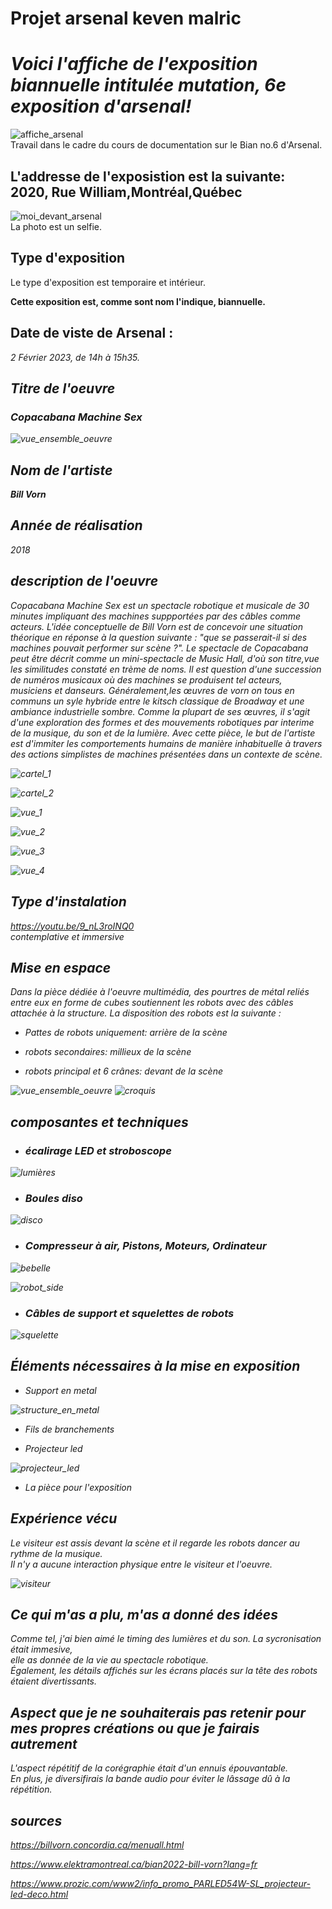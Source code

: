 # Projet arsenal keven malric

<h1><em>Voici l'affiche de l'exposition biannuelle intitulée mutation, 6e exposition d'arsenal!</em></h1>

![affiche_arsenal](media/affiche_arsenal.jpg)
<br>
Travail dans le cadre du cours de documentation sur le Bian no.6 d'Arsenal.

<h2>L'addresse de l'exposistion est la suivante: 2020, Rue William,Montréal,Québec</h2>

![moi_devant_arsenal](media/moi_devant_arsenal.jpg)
<br>La photo est un selfie.

<h2>Type d'exposition</h2>

Le type d'exposition est temporaire et intérieur.

<strong>Cette exposition est, comme sont nom l'indique, biannuelle.</strong>

<h2>Date de viste de Arsenal :</h2>

<em> 2 Février 2023, de 14h à 15h35.<em>
  

<h2>Titre de l'oeuvre</h2>
  
<h3><em>Copacabana Machine Sex</em></h3>
  
  
![vue_ensemble_oeuvre](media/vue_ensemble_oeuvre.jpg)
  
  
<h2>Nom de l'artiste</h2>
  
<strong><em>Bill Vorn</em></strong>
  
<h2>Année de réalisation</h2>
  
<em>2018</em>  

<h2>description de l'oeuvre</h2>
  
Copacabana Machine Sex est un spectacle robotique et musicale de 30 minutes impliquant des machines suppportées par des câbles comme acteurs. L'idée conceptuelle de Bill Vorn est de concevoir une situation  théorique en réponse à la question suivante : "que se passerait-il si des machines pouvait performer sur  scène ?". Le spectacle de Copacabana peut être décrit comme un mini-spectacle de Music Hall, d'où son titre,vue les similitudes constaté en trème de noms. Il est question d'une succession de numéros musicaux où des machines se produisent tel acteurs, musiciens et danseurs. Généralement,les œuvres de vorn on tous en communs un syle hybride entre le kitsch classique de Broadway et une ambiance industrielle sombre. Comme la plupart de ses œuvres, il s'agit d'une exploration des formes et des mouvements robotiques par interime de la musique, du son et de la lumière. Avec cette pièce, le but de l'artiste est d'immiter les comportements humains de manière inhabituelle à travers des actions simplistes de machines présentées dans un contexte de scène.
  
   
  
  
  ![cartel_1](media/cartel1.jpg)

  
  
  ![cartel_2](media/cartel2.jpg)

  
  
  ![vue_1](media/vue1.jpg)

  
  
  ![vue_2](media/vue2.jpg)

  
  
  ![vue_3](media/vue3.jpg)

  
  
  ![vue_4](vue4.jpg)

  
  
  
  <h2>Type d'instalation</h2>
  
  https://youtu.be/9_nL3roINQ0
  <br>contemplative et immersive
  
  
  <h2>Mise en espace</h2>
  
  
  Dans la pièce dédiée à l'oeuvre multimédia, des pourtres de métal reliés entre eux en forme de cubes soutiennent les robots avec des câbles attachée à la structure. La disposition des robots est la suivante :
  
  
  * Pattes de robots uniquement: arrière de la scène
  
  * robots secondaires:  millieux de la scène
  
  * robots principal et 6 crânes: devant de la scène
  
  
  ![vue_ensemble_oeuvre](media/vue_ensemble_oeuvre.jpg)  ![croquis](media/croquis2.jpg) 
  
  
  
  
  
  
  <h2>composantes et techniques</h2>
  
 
  
  * <h3>écalirage LED et stroboscope</h3>
  
  
  ![lumières](media/lumières.jpg)
  
  
  * <h3>Boules diso</h3>
  
  
  ![disco](media/disco_disco.jpg)

  
  
  * <h3>Compresseur à air,  Pistons, Moteurs, Ordinateur</h3>
  
  
  ![bebelle](media/bebelle.jpg)
  
  
  
  ![robot_side](media/robot_side.jpg)
  
   
  
  
  * <h3>Câbles de support et squelettes de robots</h3>
  
  
  
  ![squelette](media/squelette.jpg)
  
  
  
  
  <h2>Éléments nécessaires à la mise en exposition</h2>
  
  * Support en metal
  
  ![structure_en_metal](media/structure_en_metal.jpg)
  
  * Fils de branchements
  
  * Projecteur led
  
  ![projecteur_led](media/projecteur_led.jpg)
  
  * La pièce pour l'exposition
  
  
  <h2>Expérience vécu</h2>
  
  Le visiteur est assis devant la scène et il regarde les robots dancer au rythme de la musique.<br>
  Il n'y a aucune interaction physique entre le visiteur et l'oeuvre.
  
  ![visiteur](media/visiteur.jpg)
  
  
  <h2>Ce qui m'as a plu, m'as a donné des idées</h2>
  
  Comme tel, j'ai bien aimé le timing des lumières et du son. La sycronisation était immesive,<br> elle as donnée de la vie au spectacle robotique.<br>
  Également, les détails affichés sur les écrans placés sur la tête des robots étaient divertissants.
  
  
  <h2>Aspect que je ne souhaiterais pas retenir pour mes propres créations ou que je fairais autrement</h2>
  
  L'aspect répétitif de la corégraphie était d'un ennuis épouvantable.<br>En plus, je diversifirais la bande audio pour éviter le lâssage dû à la répétition.
  
  
  <h2>sources</h2>
  
  https://billvorn.concordia.ca/menuall.html
  
  
  https://www.elektramontreal.ca/bian2022-bill-vorn?lang=fr
  
  
  https://www.prozic.com/www2/info_promo_PARLED54W-SL_projecteur-led-deco.html
